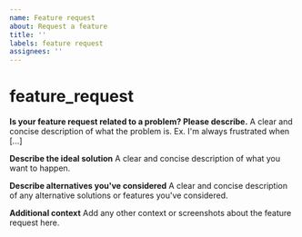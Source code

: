 ```yaml
---
name: Feature request
about: Request a feature
title: ''
labels: feature request
assignees: ''
---
```


# feature\_request

**Is your feature request related to a problem? Please describe.** A clear and concise description of what the problem is. Ex. I'm always frustrated when \[...\]

**Describe the ideal solution** A clear and concise description of what you want to happen.

**Describe alternatives you've considered** A clear and concise description of any alternative solutions or features you've considered.

**Additional context** Add any other context or screenshots about the feature request here.

